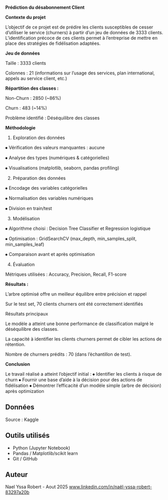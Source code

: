 **Prédiction du désabonnement Client**

**Contexte du projet**

L’objectif de ce projet est de prédire les clients susceptibles de cesser d’utiliser le service (churners) à partir d’un jeu de données de 3333 clients.
L’identification précoce de ces clients permet à l’entreprise de mettre en place des stratégies de fidélisation adaptées.

**Jeu de données**

Taille : 3333 clients

Colonnes : 21 (informations sur l’usage des services, plan international, appels au service client, etc.)

**Répartition des classes :**

Non-Churn : 2850 (~86%)

Churn : 483 (~14%)

Problème identifié : Déséquilibre des classes

**Méthodologie**

1.	Exploration des données

⦁	Vérification des valeurs manquantes : aucune

⦁	Analyse des types (numériques & catégorielles)

⦁	Visualisations (matplotlib, seaborn, pandas profiling)

2. Préparation des données

⦁	Encodage des variables catégorielles

⦁	Normalisation des variables numériques

⦁	Division en train/test

3. Modélisation

⦁	Algorithme choisi : Decision Tree Classifier et Regression logistique

⦁	Optimisation : GridSearchCV (max_depth, min_samples_split, min_samples_leaf)

⦁	Comparaison avant et après optimisation

4. Évaluation

Métriques utilisées : Accuracy, Precision, Recall, F1-score

**Résultats :**

L’arbre optimisé offre un meilleur équilibre entre précision et rappel

Sur le test set, 70 clients churners ont été correctement identifiés

Résultats principaux

Le modèle a atteint une bonne performance de classification malgré le déséquilibre des classes.

La capacité à identifier les clients churners permet de cibler les actions de rétention.

Nombre de churners prédits : 70 (dans l’échantillon de test).

**Conclusion**

Le travail réalisé a atteint l’objectif initial :
⦁	Identifier les clients à risque de churn
⦁	Fournir une base d’aide à la décision pour des actions de fidélisation
⦁	Démontrer l’efficacité d’un modèle simple (arbre de décision) après optimization






##  Données
Source : Kaggle


##  Outils utilisés
- Python (Jupyter Notebook)
- Pandas / Matplotlib/scikit learn
- Git / GitHub


##  Auteur
Nael Yssa Robert - Aout 2025
www.linkedin.com/in/naël-yssa-robert-83297a20b

